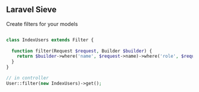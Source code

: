 ## Laravel Sieve

Create filters for your models
```php

class IndexUsers extends Filter {
  
  function filter(Request $request, Builder $builder) {
    return $builder->where('name', $request->name)->where('role', $request->role);
  }
}

// in controller
User::filter(new IndexUsers)->get();

```
